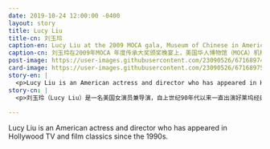 ```yaml
---
date: 2019-10-24 12:00:00 -0400
layout: story
title: Lucy Liu
title-cn: 刘玉玲
caption-en: Lucy Liu at the 2009 MOCA gala, Museum of Chinese in America (MOCA) Institutional Archives
caption-cn: 刘玉玲在2009年MOCA 年度传承大奖颁奖晚宴上，美国华人博物馆（MOCA）机构档案
post-image: https://user-images.githubusercontent.com/23090526/67168974-871c9a80-f376-11e9-9e46-ee13c0fb99cb.jpg
card-image: https://user-images.githubusercontent.com/23090526/67168975-87b53100-f376-11e9-8877-709cecf1ce18.jpg
story-en: |
  <p>Lucy Liu is an American actress and director who has appeared in Hollywood TV and film classics since the 1990s. On May 1st 2019, she became the second ever Asian American actress to be honored on the Hollywood Walk of Fame; her star was placed alongside trailblazer Anna May Wong’s, the only other Asian American actress to receive the honor nearly sixty years ago. After growing up in in Jackson Heights, Queens, Liu became a burgeoning actress, landing small yet varied roles on TV throughout the 90s. In 1997, Liu landed her first major role on the TV show <i>Ally McBeal</i>, for which she was nominated for a Primetime Emmy Award and Screen Actors Guild Award. Liu’s role in <i>Charlie’s Angels</i> (2000) cemented her film star status. That year, she became the first Asian American woman to host <i>SNL</i>. Liu made acclaimed history as Joan Watson in the 2012 Sherlock Holmes reboot <i>Elementary</i>, playing the traditionally male assistant to the famed detective. Liu was appointed an ambassador for the U.S. Fund for UNICEF in 2004. In 2009, MOCA honored Lucy Liu at its Legacy Awards Gala.</p>
story-cn: |
  <p>刘玉玲（Lucy Liu）是一名美国女演员兼导演，自上世纪90年代以来一直出演好莱坞经典影视作品。2019年5月1日，她成为第二位登上好莱坞星光大道的亚裔美国女演员；她的星星被放在开拓者黄柳霜（Anna May Wong）的旁边，后者是近60年以来唯一的另一位获此殊荣的亚裔美国女演员。在皇后区杰克逊高地（Jackson Heights, Queens）长大后，刘玉玲在演艺界崭露头角，在整个90年代，她在电视上出演了各种各样的小角色。1997年，刘玉玲在电视剧《甜心俏佳人》（<i>Ally McBeal</i>）中出演了她的第一个主要角色，并因此获得了黄金时段艾美奖（Primetime Emmy Award）和美国演员工会奖（Screen Actors Guild Award）的提名。刘玉玲在2000年的《霹雳娇娃》（<i>Charlie’s Angels</i> 2000）中的角色巩固了她的电影明星地位。同年，她成为第一位主持《周六夜现场》（SNL）节目的亚裔美国女性。2012年。刘玉玲在《神探夏洛克》改编的电影《基本演绎法》（<i>Elementary</i>）中饰演琼恩·华生（Joan Watson）——那位著名侦探传统上的男性助手。2004年，刘玉玲被任命为联合国儿童基金会驻美国大使。2009年，MOCA在其年度传承颁奖晚宴上颁奖给刘玉玲。</p>
  
---
```

Lucy Liu is an American actress and director who has appeared in Hollywood TV and film classics since the 1990s.
